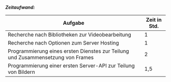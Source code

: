 *****Zeitaufwand:*****

| Aufgabe | Zeit in Std. |
|---------|--------------|
|Recherche nach Bibliotheken zur Videobearbeitung| 1 |
|Recherche nach Optionen zum Server Hosting | 1 |
|Programmierung eines ersten Dienstes zur Teilung und Zusammensetzung von Frames| 2 |
|Programmierung einer ersten Server-API zur Teilung von Bildern | 1,5 |
